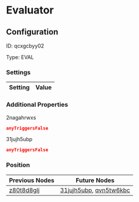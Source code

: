 # Evaluator
## Configuration
ID:  qcxgcbyy02

Type: EVAL 


### Settings
| Setting | Value  |
| :------------------------ | ---------------------------------------- |
 




### Additional Properties
2nagahrwxs
 ```json 
anyTriggersFalse
```


31jujh5ubp
 ```json 
anyTriggersFalse
```




### Position
| Previous Nodes | Future Nodes |
| :------------- | ------------ |
| [z80t8d8glj](./z80t8d8glj.md) | [31jujh5ubp](./31jujh5ubp.md), [qvn5tw6kbc](./qvn5tw6kbc.md) |
